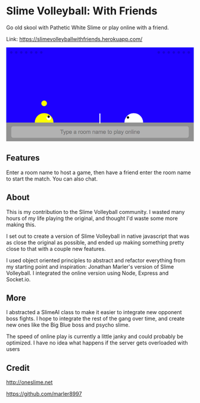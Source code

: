# Slime Volleyball: With Friends

Go old skool with Pathetic White Slime or play online with a friend.

Link: https://slimevolleyballwithfriends.herokuapp.com/

![Slime Volleyball Screenshot](https://raw.githubusercontent.com/iamjohnmills/slimevolleyball/master/screenshot.png)

## Features
Enter a room name to host a game, then have a friend enter the room name to start the match. You can also chat.

## About
This is my contribution to the Slime Volleyball community. I wasted many hours of my life playing the original, and thought I'd waste some more making this.

I set out to create a version of Slime Volleyball in native javascript that was as close the original as possible, and ended up making something pretty close to that with a couple new features.

I used object oriented principles to abstract and refactor everything from my starting point and inspiration: Jonathan Marler's version of Slime Volleyball. I integrated the online version using Node, Express and Socket.io.

## More
I abstracted a SlimeAI class to make it easier to integrate new opponent boss fights. I hope to integrate the rest of the gang over time, and create new ones like the Big Blue boss and psycho slime.

The speed of online play is currently a little janky and could probably be optimized. I have no idea what happens if the server gets overloaded with users

## Credit
http://oneslime.net

https://github.com/marler8997
